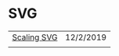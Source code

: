 # SVG

|  |  |
| :--- | :--- |
| [Scaling SVG](https://wattenberger.com/guide/scaling-svg) | 12/2/2019 |
|  |  |

